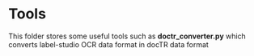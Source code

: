 # Tools

This folder stores some useful tools such as __doctr_converter.py__ which converts label-studio OCR data format in docTR data format
